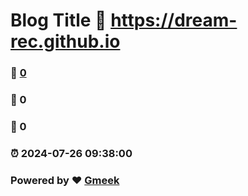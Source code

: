 # Blog Title :link: https://dream-rec.github.io 
### :page_facing_up: [0](https://dream-rec.github.io/tag.html) 
### :speech_balloon: 0 
### :hibiscus: 0 
### :alarm_clock: 2024-07-26 09:38:00 
### Powered by :heart: [Gmeek](https://github.com/Meekdai/Gmeek)
